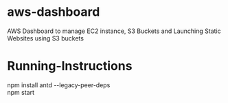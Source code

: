 # aws-dashboard
AWS Dashboard to manage EC2 instance, S3 Buckets and Launching Static Websites using S3 buckets

# Running-Instructions
npm install antd --legacy-peer-deps <br />
npm start <br />

